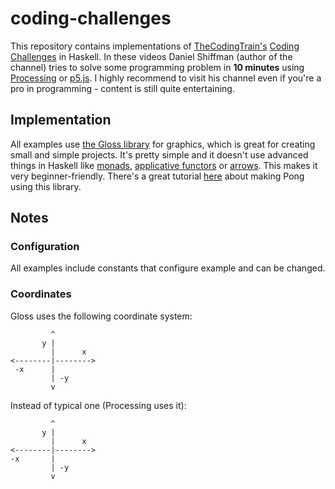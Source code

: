 # coding-challenges

This repository contains implementations of [TheCodingTrain's](https://www.youtube.com/user/shiffman)
[Coding Challenges](https://youtu.be/17WoOqgXsRM?list=PLRqwX-V7Uu6ZiZxtDDRCi6uhfTH4FilpH) in Haskell. In these
videos Daniel Shiffman (author of the channel) tries to solve some programming problem in **10 minutes** using
[Processing](https://processing.org/) or [p5.js](https://p5js.org/). I highly recommend to visit his channel even if
you're a pro in programming - content is still quite entertaining.

## Implementation

All examples use [the Gloss library](http://hackage.haskell.org/package/gloss) for graphics, which is great for
creating small and simple projects. It's pretty simple and it doesn't use advanced things in Haskell like
[monads](https://wiki.haskell.org/Monad), [applicative functors](https://wiki.haskell.org/Applicative_functor) or
[arrows](https://wiki.haskell.org/Arrow). This makes it very beginner-friendly. There's a great tutorial
[here](http://andrew.gibiansky.com/blog/haskell/haskell-gloss/) about making Pong using this library.

## Notes

### Configuration

All examples include constants that configure example and can be changed.

### Coordinates

Gloss uses the following coordinate system:

             ^
           y |
             |      x
    <--------|-------->
     -x      |
             | -y
             v

Instead of typical one (Processing uses it):

             ^
           y |
             |      x
    <--------|-------->
    -x       |
             | -y
             v

